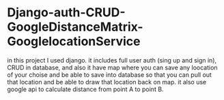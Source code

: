 # Django-auth-CRUD-GoogleDistanceMatrix-GooglelocationService

in this project I used django.
it includes full user auth (sing up and sign in), CRUD in database, and also it have map where you can save any loocation of your choise
and be able to save into database so that you can pull out that location and be able to draw that location back on map.
it also use google api to calculate distance from point A to point B.

